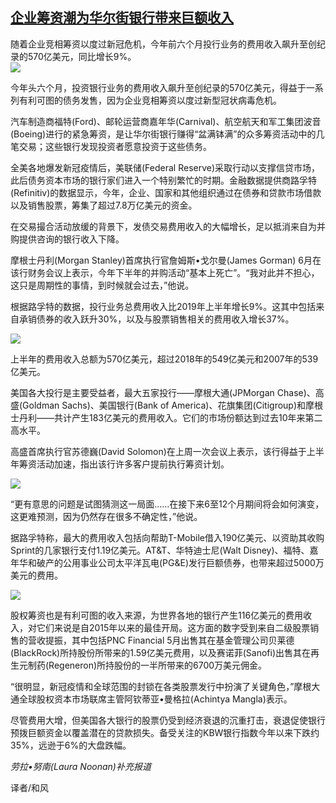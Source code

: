 <!--1593467539000-->
[企业筹资潮为华尔街银行带来巨额收入](https://cn.ft.com/story/001088337?full=y)
------

<div></div><div class="story-lead">随着企业竞相筹资以度过新冠危机，今年前六个月投行业务的费用收入飙升至创纪录的570亿美元，同比增长9%。</div><div class=" story-image image"><img src="https://thumbor.ftacademy.cn/unsafe/1340x754/https://thumbor.ftacademy.cn/unsafe/picture/5/000096545_piclink.jpg"></div><div class="story-body"><div id="story-body-container"><p>今年头六个月，投资银行业务的费用收入飙升至创纪录的570亿美元，得益于一系列有利可图的债务发售，因为企业竞相筹资以度过新型冠状病毒危机。</p><p>汽车制造商福特(Ford)、邮轮运营商嘉年华(Carnival)、航空航天和军工集团波音(Boeing)进行的紧急筹资，是让华尔街银行赚得“盆满钵满”的众多筹资活动中的几笔交易；这些银行发现投资者愿意投资于这些债务。</p><p>全美各地爆发新冠疫情后，美联储(Federal Reserve)采取行动以支撑信贷市场，此后债务资本市场的银行家们进入一个特别繁忙的时期。金融数据提供商路孚特(Refinitiv)的数据显示，今年，企业、国家和其他组织通过在债券和贷款市场借款以及销售股票，筹集了超过7.8万亿美元的资金。</p><p>在交易撮合活动放缓的背景下，发债交易费用收入的大幅增长，足以抵消来自为并购提供咨询的银行收入下降。</p><div  data-o-ads-name="mpu-middle1" class="o-ads in-article-advert" data-o-ads-formats-default="false"  data-o-ads-formats-small="FtcMobileMpu"  data-o-ads-formats-medium="FtcMpu" data-o-ads-formats-large="FtcMpu" data-o-ads-formats-extra="FtcMpu" data-o-ads-targeting="cnpos=middle1;" data-cy='[{"devices":["PC","iPhoneWeb","AndroidWeb","iPhoneApp","AndroidApp"],"pattern":"MPU","position":"Middle1","container":"mpuInStory"}]'></div><p>摩根士丹利(Morgan Stanley)首席执行官詹姆斯•戈尔曼(James Gorman) 6月在该行财务会议上表示，今年下半年的并购活动“基本上死亡”。“我对此并不担心，这只是周期性的事情，到时候就会过去，”他说。</p><p>根据路孚特的数据，投行业务总费用收入比2019年上半年增长9%。这其中包括来自承销债券的收入跃升30%，以及与股票销售相关的费用收入增长37%。</p><div class="pic"><img src="https://thumbor.ftacademy.cn/unsafe/picture/7/000096547_piclink.jpg"></div><p>上半年的费用收入总额为570亿美元，超过2018年的549亿美元和2007年的539亿美元。</p><p>美国各大投行是主要受益者，最大五家投行——摩根大通(JPMorgan Chase)、高盛(Goldman Sachs)、美国银行(Bank of America)、花旗集团(Citigroup)和摩根士丹利——共计产生183亿美元的费用收入。它们的市场份额达到过去10年来第二高水平。</p><p>高盛首席执行官苏德巍(David Solomon)在上周一次会议上表示，该行得益于上半年筹资活动加速，指出该行许多客户提前执行筹资计划。</p><div class="pic"><img src="https://thumbor.ftacademy.cn/unsafe/picture/8/000096548_piclink.jpg"></div><p>“更有意思的问题是试图猜测这一局面……在接下来6至12个月期间将会如何演变，这更难预测，因为仍然存在很多不确定性，”他说。</p><div data-o-ads-name="mpu-middle2" class="o-ads in-article-advert" data-o-ads-formats-default="false"  data-o-ads-formats-small="FtcMobileMpu"  data-o-ads-formats-medium="false" data-o-ads-formats-large="false" data-o-ads-formats-extra="false" data-o-ads-targeting="cnpos=middle2;" data-cy='[{"devices":["iPhoneWeb","AndroidWeb","iPhoneApp","AndroidApp"],"pattern":"MPU","position":"Middle2","container":"mpuInStory"}]'></div><p>据路孚特称，最大的费用收入包括向帮助T-Mobile借入190亿美元、以资助其收购Sprint的几家银行支付1.19亿美元。AT&T、华特迪士尼(Walt Disney)、福特、嘉年华和破产的公用事业公司太平洋瓦电(PG&E)发行巨额债券，也带来超过5000万美元的费用。</p><div class="pic"><img src="https://thumbor.ftacademy.cn/unsafe/picture/9/000096549_piclink.jpg"></div><p>股权筹资也是有利可图的收入来源，为世界各地的银行产生116亿美元的费用收入，对它们来说是自2015年以来的最佳开局。这方面的数字受到来自二级股票销售的营收提振，其中包括PNC Financial 5月出售其在基金管理公司贝莱德(BlackRock)所持股份所带来的1.59亿美元费用，以及赛诺菲(Sanofi)出售其在再生元制药(Regeneron)所持股份的一半所带来的6700万美元佣金。</p><p>“很明显，新冠疫情和全球范围的封锁在各类股票发行中扮演了关键角色，”摩根大通全球股权资本市场联席主管阿钦蒂亚•曼格拉(Achintya Mangla)表示。</p><p>尽管费用大增，但美国各大银行的股票仍受到经济衰退的沉重打击，衰退促使银行预拨巨额资金以覆盖潜在的贷款损失。备受关注的KBW银行指数今年以来下跌约35%，远逊于6%的大盘跌幅。</p><p><i>劳拉•努南(Laura Noonan)补充报道</i></p><div data-o-ads-name="mpu-middle3" class="o-ads in-article-advert" data-o-ads-formats-default="false"  data-o-ads-formats-small="FtcMobileMpu"  data-o-ads-formats-medium="false" data-o-ads-formats-large="false" data-o-ads-formats-extra="false" data-o-ads-targeting="cnpos=middle3;" data-cy='[{"devices":["iPhoneWeb","AndroidWeb","iPhoneApp","AndroidApp"],"pattern":"MPU","position":"Middle3","container":"mpuInStory"}]'></div><p>译者/和风</p></div><div class="clearfloat"></div></div>
